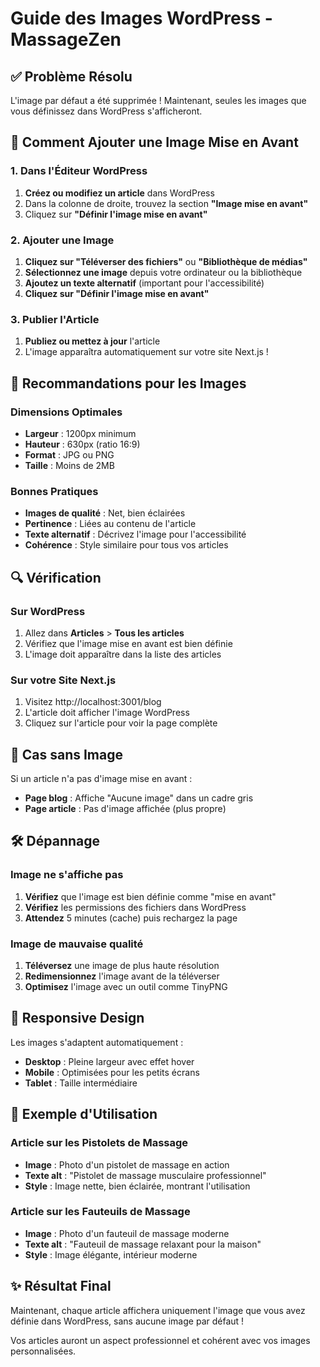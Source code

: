 # Guide des Images WordPress - MassageZen

## ✅ Problème Résolu

L'image par défaut a été supprimée ! Maintenant, seules les images que vous définissez dans WordPress s'afficheront.

## 📸 Comment Ajouter une Image Mise en Avant

### 1. Dans l'Éditeur WordPress
1. **Créez ou modifiez un article** dans WordPress
2. Dans la colonne de droite, trouvez la section **"Image mise en avant"**
3. Cliquez sur **"Définir l'image mise en avant"**

### 2. Ajouter une Image
1. **Cliquez sur "Téléverser des fichiers"** ou **"Bibliothèque de médias"**
2. **Sélectionnez une image** depuis votre ordinateur ou la bibliothèque
3. **Ajoutez un texte alternatif** (important pour l'accessibilité)
4. **Cliquez sur "Définir l'image mise en avant"**

### 3. Publier l'Article
1. **Publiez ou mettez à jour** l'article
2. L'image apparaîtra automatiquement sur votre site Next.js !

## 🎨 Recommandations pour les Images

### Dimensions Optimales
- **Largeur** : 1200px minimum
- **Hauteur** : 630px (ratio 16:9)
- **Format** : JPG ou PNG
- **Taille** : Moins de 2MB

### Bonnes Pratiques
- **Images de qualité** : Net, bien éclairées
- **Pertinence** : Liées au contenu de l'article
- **Texte alternatif** : Décrivez l'image pour l'accessibilité
- **Cohérence** : Style similaire pour tous vos articles

## 🔍 Vérification

### Sur WordPress
1. Allez dans **Articles** > **Tous les articles**
2. Vérifiez que l'image mise en avant est bien définie
3. L'image doit apparaître dans la liste des articles

### Sur votre Site Next.js
1. Visitez http://localhost:3001/blog
2. L'article doit afficher l'image WordPress
3. Cliquez sur l'article pour voir la page complète

## 🚫 Cas sans Image

Si un article n'a pas d'image mise en avant :
- **Page blog** : Affiche "Aucune image" dans un cadre gris
- **Page article** : Pas d'image affichée (plus propre)

## 🛠️ Dépannage

### Image ne s'affiche pas
1. **Vérifiez** que l'image est bien définie comme "mise en avant"
2. **Vérifiez** les permissions des fichiers dans WordPress
3. **Attendez** 5 minutes (cache) puis rechargez la page

### Image de mauvaise qualité
1. **Téléversez** une image de plus haute résolution
2. **Redimensionnez** l'image avant de la téléverser
3. **Optimisez** l'image avec un outil comme TinyPNG

## 📱 Responsive Design

Les images s'adaptent automatiquement :
- **Desktop** : Pleine largeur avec effet hover
- **Mobile** : Optimisées pour les petits écrans
- **Tablet** : Taille intermédiaire

## 🎯 Exemple d'Utilisation

### Article sur les Pistolets de Massage
- **Image** : Photo d'un pistolet de massage en action
- **Texte alt** : "Pistolet de massage musculaire professionnel"
- **Style** : Image nette, bien éclairée, montrant l'utilisation

### Article sur les Fauteuils de Massage
- **Image** : Photo d'un fauteuil de massage moderne
- **Texte alt** : "Fauteuil de massage relaxant pour la maison"
- **Style** : Image élégante, intérieur moderne

## ✨ Résultat Final

Maintenant, chaque article affichera uniquement l'image que vous avez définie dans WordPress, sans aucune image par défaut !

Vos articles auront un aspect professionnel et cohérent avec vos images personnalisées.

